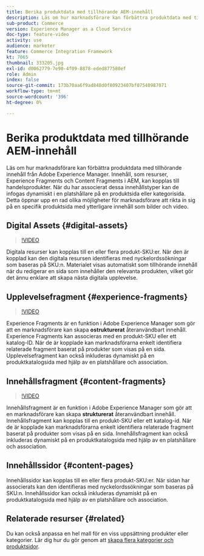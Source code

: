 ```yaml
---
title: Berika produktdata med tillhörande AEM-innehåll
description: Läs om hur marknadsförare kan förbättra produktdata med tillhörande innehåll från Adobe Experience Manager genom att dynamiskt lägga till marknadsföringsinnehåll på produktsidor. Detta ger marknadsförarna en rad möjligheter att rikta in sig på specifika produktsidor med ytterligare innehåll som bilder och video.
sub-product: Commerce
version: Experience Manager as a Cloud Service
doc-type: feature-video
activity: use
audience: marketer
feature: Commerce Integration Framework
kt: 7065
thumbnail: 333205.jpg
exl-id: d0062779-7e90-4f09-8878-eded877580ef
role: Admin
index: false
source-git-commit: 173b70aa6f9ad848d0f80923407bf07540987071
workflow-type: tm+mt
source-wordcount: '396'
ht-degree: 0%

---
```


# Berika produktdata med tillhörande AEM-innehåll

Läs om hur marknadsförare kan förbättra produktdata med tillhörande innehåll från Adobe Experience Manager. Innehåll, som resurser, Experience Fragments och Content Fragments i AEM, kan kopplas till handelsprodukter. När du har associerat dessa innehållstyper kan de infogas dynamiskt i en platshållare på en produktsida eller kategorisida. Detta öppnar upp en rad olika möjligheter för marknadsförare att rikta in sig på en specifik produktsida med ytterligare innehåll som bilder och video.

## Digital Assets {#digital-assets}

>[!VIDEO](https://video.tv.adobe.com/v/339121/?quality=12&learn=on)

Digitala resurser kan kopplas till en eller flera produkt-SKU:er. När den är kopplad kan den digitala resursen identifieras med nyckelordssökningar som baseras på SKU:n. Materialet visas automatiskt som tillhörande innehåll när du redigerar en sida som innehåller den relevanta produkten, vilket gör det ännu enklare att skapa nästa digitala upplevelse.

## Upplevelsefragment {#experience-fragments}

>[!VIDEO](https://video.tv.adobe.com/v/333205/?quality=12&learn=on)

Experience Fragments är en funktion i Adobe Experience Manager som gör att en marknadsförare kan skapa **ostrukturerat** återanvändbart innehåll. Experience Fragments kan associeras med en produkt-SKU eller ett katalog-ID. När de är kopplade kan marknadsförarna enkelt identifiera relaterade fragment baserat på produkter som visas på en sida. Upplevelsefragment kan också inkluderas dynamiskt på en produktkatalogsida med hjälp av en platshållare och association.

## Innehållsfragment {#content-fragments}

>[!VIDEO](https://video.tv.adobe.com/v/339182/?quality=12&learn=on)

Innehållsfragment är en funktion i Adobe Experience Manager som gör att en marknadsförare kan skapa **strukturerat** återanvändbart innehåll. Innehållsfragment kan kopplas till en produkt-SKU eller ett katalog-id. När de är kopplade kan marknadsförarna enkelt identifiera relaterade fragment baserat på produkter som visas på en sida. Innehållsfragment kan också inkluderas dynamiskt på en produktkatalogsida med hjälp av en platshållare och association.

## Innehållssidor {#content-pages}

Innehållssidor kan kopplas till en eller flera produkt-SKU:er. När sidan har associerats kan den identifieras med nyckelordssökningar som baseras på SKU:n. Innehållssidor kan också inkluderas dynamiskt på en produktkatalogsida med hjälp av en platshållare och association.


## Relaterade resurser {#related}

Du kan också anpassa en hel mall för en viss uppsättning produkter eller kategorier. Lär dig hur du gör genom att [skapa flera kategorier och produktsidor](./multi-template-usage.md).
